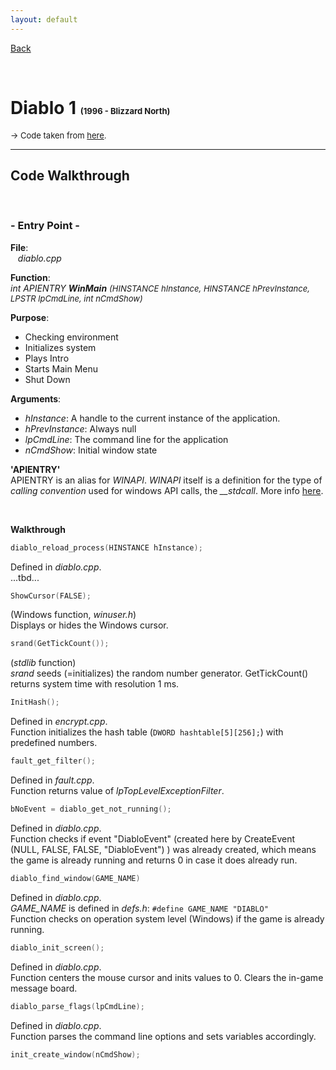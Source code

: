 ```yaml
---
layout: default
---
```


[Back](../../)

&nbsp;

# Diablo 1 <font size="-1">(1996 - Blizzard North)</font>  

<font size="-1">&rarr; Code taken from [here](https://github.com/diasurgical/devilution).</font>

---

## Code Walkthrough  

&nbsp;

### **- Entry Point -**  

**File**:  
&nbsp;&nbsp;&nbsp;*diablo.cpp*  

**Function**:   
*int APIENTRY **WinMain** <font size="-1">(HINSTANCE hInstance, HINSTANCE hPrevInstance, LPSTR lpCmdLine, int nCmdShow)*</font>   

**Purpose**:  
- Checking environment
- Initializes system
- Plays Intro
- Starts Main Menu
- Shut Down
&nbsp;

**Arguments**:
- *hInstance*: A handle to the current instance of the application.
- *hPrevInstance*: Always null
- *lpCmdLine*: The command line for the application
- *nCmdShow*: Initial window state
&nbsp;  

**'APIENTRY'**  
APIENTRY is an alias for *WINAPI*. *WINAPI* itself is a definition for the type of *calling convention* used for windows API calls, the *__stdcall*. More info [here](../c_cpp.html#ch1-12).  

&nbsp;

**Walkthrough**  

```c
diablo_reload_process(HINSTANCE hInstance);
```
Defined in *diablo.cpp*.  
...tbd...

```c
ShowCursor(FALSE);
```
(Windows function, *winuser.h*)  
Displays or hides the Windows cursor.

```c
srand(GetTickCount());
```
(*stdlib* function)  
*srand* seeds (=initializes) the random number generator. GetTickCount() returns system time with resolution 1 ms.

```c
InitHash();
```
Defined in *encrypt.cpp*.  
Function initializes the hash table (``DWORD hashtable[5][256];``) with predefined numbers.  

```c
fault_get_filter();
```
Defined in *fault.cpp*.  
Function returns value of *lpTopLevelExceptionFilter*.

```c
bNoEvent = diablo_get_not_running();
```
Defined in *diablo.cpp*.  
Function checks if event "DiabloEvent" (created here by CreateEvent (NULL, FALSE, FALSE, "DiabloEvent") ) was already created, which means the game is already running and returns 0 in case it does already run.

```c
diablo_find_window(GAME_NAME)
```
Defined in *diablo.cpp*.  
*GAME_NAME* is defined in *defs.h*: `#define GAME_NAME "DIABLO"`  
Function checks on operation system level (Windows) if the game is already running.  

```c
diablo_init_screen();
```
Defined in *diablo.cpp*.  
Function centers the mouse cursor and inits values to 0.
Clears the in-game message board.

```c
diablo_parse_flags(lpCmdLine);
```
Defined in *diablo.cpp*.  
Function parses the command line options and sets variables accordingly.

```c
init_create_window(nCmdShow);
```

